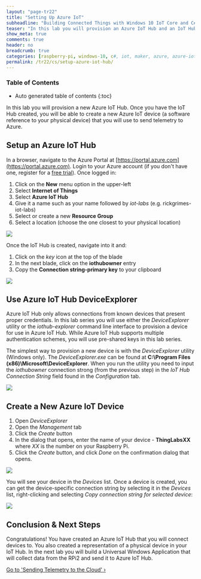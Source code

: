 ```yaml
---
layout: "page-tr22"
title: "Setting Up Azure IoT"
subheadline: "Building Connected Things with Windows 10 IoT Core and C#"
teaser: "In this lab you will provision an Azure IoT Hub and an IoT Hub device."
show_meta: true
comments: true
header: no
breadcrumb: true
categories: [raspberry-pi, windows-10, c#, iot, maker, azure, azure-iot-hub]
permalink: /tr22/cs/setup-azure-iot-hub/
---
```

### Table of Contents
*  Auto generated table of contents
{:toc}

In this lab you will provision a new Azure IoT Hub. Once you have the IoT Hub created, you will be able to create a new Azure IoT device (a software reference to your physical device) that you will use to send telemetry to Azure.

## Setup an Azure IoT Hub
In a browser, navigate to the Azure Portal at [https://portal.azure.com](https://portal.azure.com). Login to your Azure account (if you don't have one, register for a [free trial](https://azure.microsoft.com/en-us/pricing/free-trial/)). Once logged in:

1. Click on the __New__ menu option in the upper-left
2. Select __Internet of Things__
3. Select __Azure IoT Hub__
4. Give it a name such as your name followed by _iot-labs_ (e.g. rickgrimes-iot-labs)
5. Select or create a new __Resource Group__
6. Select a location (choose the one closest to your physical location)

<img src="/images/rpi2/rpi2_New-IoT-Hub.png"/>
  
Once the IoT Hub is created, navigate into it and:

1. Click on the _key_ icon at the top of the blade
2. In the next blade, click on the __iothubowner__ entry
3. Copy the __Connection string-primary key__ to your clipboard

<img src="/images/rpi2/rpi2_AzureIoTConnectionString.png"/>

## Use Azure IoT Hub DeviceExplorer
Azure IoT Hub only allows connections from known devices that present proper credentials. In this lab series you will use either the _DeviceExplorer_ utility or the _iothub-explorer_ command line interface to provision a device for use in Azure IoT Hub. While Azure IoT Hub supports multiple authentication schemes, you will use pre-shared keys in this lab series.

The simplest way to provision a new device is with the _DeviceExplorer_ utility (Windows only). The _DeviceExplorer.exe_ can be found at __C:\Program Files (x86)\Microsoft\DeviceExplorer__. When you run the utility you need to input the _iothubowner_ connection strong (from the previous step) in the _IoT Hub Connection String_ field found in the _Configuration_ tab.

<img src="/images/rpi2/rpi2_deviceexplorer01.png"/>

## Create a New Azure IoT Device

1. Open _DeviceExplorer_ 
2. Open the _Management_ tab
3. Click the _Create_ button
4. In the dialog that opens, enter the name of your device - __ThingLabsXX__ where _XX_ is the number on your Raspberry Pi.
5. Click the _Create_ button, and click _Done_ on the confirmation dialog that opens.

<img src="/images/rpi2/rpi2_deviceexplorer02.png"/> 

You will see your device in the _Devices_ list. Once a device is created, you can get the device-specific connection string by selecting it in the _Devices_ list, right-clicking and selecting _Copy connection string for selected device_:

<img src="/images/rpi2/rpi2_deviceexplorer03.png"/> 

## Conclusion &amp; Next Steps
Congratulations! You have created an Azure IoT Hub that you will connect devices to. You also created a representation of a physical device in your IoT Hub. In the next lab you will build a Universal Windows Application that will collect data from the RPi2 and send it to Azure IoT Hub.

<a class="radius button small" href="{{ site.url }}/tr22/cs/sending-telemetry/">Go to 'Sending Telemetry to the Cloud' ›</a>

[deviceexplorer]: https://github.com/Azure/azure-iot-sdks/blob/master/tools/DeviceExplorer/doc/how_to_use_device_explorer.md
[nextlab]: /tr22/cs/sending-telemetry/